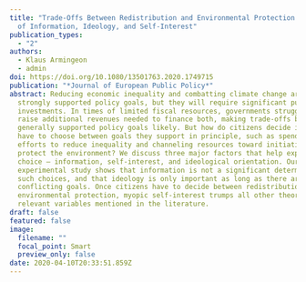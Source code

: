 ```yaml
---
title: "Trade-Offs Between Redistribution and Environmental Protection: the Role
  of Information, Ideology, and Self-Interest"
publication_types:
  - "2"
authors:
  - Klaus Armingeon
  - admin
doi: https://doi.org/10.1080/13501763.2020.1749715
publication: "*Journal of European Public Policy*"
abstract: Reducing economic inequality and combatting climate change are two
  strongly supported policy goals, but they will require significant public
  investments. In times of limited fiscal resources, governments struggle to
  raise additional revenues needed to finance both, making trade-offs between
  generally supported policy goals likely. But how do citizens decide if they
  have to choose between goals they support in principle, such as spending on
  efforts to reduce inequality and channeling resources toward initiatives to
  protect the environment? We discuss three major factors that help explain this
  choice – information, self-interest, and ideological orientation. Our
  experimental study shows that information is not a significant determinant of
  such choices, and that ideology is only important as long as there are no
  conflicting goals. Once citizens have to decide between redistribution and
  environmental protection, myopic self-interest trumps all other theoretically
  relevant variables mentioned in the literature.
draft: false
featured: false
image:
  filename: ""
  focal_point: Smart
  preview_only: false
date: 2020-04-10T20:33:51.859Z
---
```

